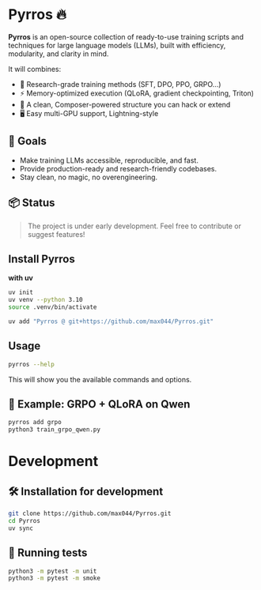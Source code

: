 # Pyrros 🔥

**Pyrros** is an open-source collection of ready-to-use training scripts and techniques for large language models (LLMs), built with efficiency, modularity, and clarity in mind.

It will combines:
- 🧠 Research-grade training methods (SFT, DPO, PPO, GRPO…)
- ⚡ Memory-optimized execution (QLoRA, gradient checkpointing, Triton)
- 🧩 A clean, Composer-powered structure you can hack or extend
- 🖥️ Easy multi-GPU support, Lightning-style

## 🚀 Goals

- Make training LLMs accessible, reproducible, and fast.
- Provide production-ready and research-friendly codebases.
- Stay clean, no magic, no overengineering.

## 📦 Status

> The project is under early development. Feel free to contribute or suggest features!

## Install Pyrros

**with uv**
```bash
uv init
uv venv --python 3.10
source .venv/bin/activate
```
<!-- ```bash
uv add Pyrros
```
or -->
```bash
uv add "Pyrros @ git+https://github.com/max044/Pyrros.git"
```

## Usage
```bash
pyrros --help
```
This will show you the available commands and options.

## 🧪 Example: GRPO + QLoRA on Qwen

```bash
pyrros add grpo
python3 train_grpo_qwen.py
```

# Development

## 🛠️ Installation for development

```bash
git clone https://github.com/max044/Pyrros.git
cd Pyrros
uv sync
```

## 🧪 Running tests

```bash
python3 -m pytest -m unit
python3 -m pytest -m smoke
```